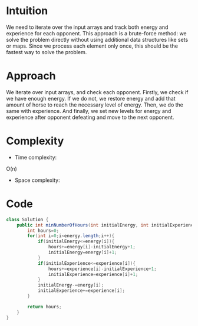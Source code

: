 # Intuition
<!-- Describe your first thoughts on how to solve this problem. -->
We need to iterate over the input arrays and track both energy and experience for each opponent. This approach is a brute-force method: we solve the problem directly without using additional data structures like sets or maps. Since we process each element only once, this should be the fastest way to solve the problem.
# Approach
<!-- Describe your approach to solving the problem. -->
We iterate over input arrays, and check each opponent. Firstly, we check if we have enough energy. If we do not, we restore energy and add that amount of horse to reach the necessary level of energy. Then, we do the same with experience. And finally, we set new levels for energy and experience after opponent defeating and move to the next opponent. 
# Complexity
- Time complexity:
<!-- Add your time complexity here, e.g. $$O(n)$$ -->
O(n)
- Space complexity:
<!-- Add your space complexity here, e.g. $$O(n)$$ -->

# Code
```java []
class Solution {
    public int minNumberOfHours(int initialEnergy, int initialExperience, int[] energy, int[] experience) {
        int hours=0;
        for(int i=0;i<energy.length;i++){
            if(initialEnergy<=energy[i]){
                hours+=energy[i]-initialEnergy+1;
                initialEnergy=energy[i]+1;
            }
            if(initialExperience<=experience[i]){
                hours+=experience[i]-initialExperience+1;
                initialExperience=experience[i]+1;
            }
            initialEnergy-=energy[i];
            initialExperience+=experience[i];
        }

        return hours;
    }
}
```